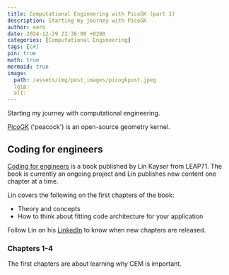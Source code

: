 ```yaml
---
title: Computational Engineering with PicoGK (part 1)
description: Starting my journey with PicoGK
author: eero
date: 2024-12-29 22:36:00 +0200
categories: [Computational Engineering]
tags: [C#]
pin: true
math: true
mermaid: true
image:
  path: /assets/img/post_images/picogkpost.jpeg
  lqip: 
  alt: 
---
```


Starting my journey with computational engineering.

[PicoGK][picogk-github] ('peacock') is an open-source geometry kernel.

## Coding for engineers
[Coding for engineers][coding-for-engineers] is a book published by Lin Kayser from LEAP71. The book is currently an ongoing project and Lin publishes new content one chapter at a time.

Lin covers the following on the first chapters of the book:
* Theory and concepts
* How to think about fitting code architecture for your application

Follow Lin on his [LinkedIn][linn-kayser-linkedin] to know when new chapters are released.

### Chapters 1-4
The first chapters are about learning why CEM is important.

[picogk-github]: https://github.com/leap71/PicoGK/tree/main
[coding-for-engineers]: https://picogk.org/coding-for-engineers/TOC.html
[linn-kayser-linkedin]: https://www.linkedin.com/in/linkayser/recent-activity/all/
